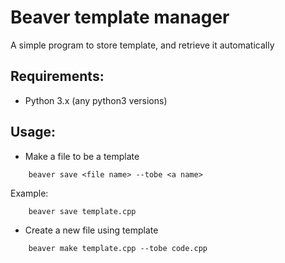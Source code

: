 # Beaver template manager
A simple program to store template, and retrieve it automatically
## Requirements:
- Python 3.x (any python3 versions)

## Usage:
- Make a file to be a template 
```
    beaver save <file name> --tobe <a name>
```

Example:
```
    beaver save template.cpp 
```

- Create a new file using template
```
    beaver make template.cpp --tobe code.cpp
```

